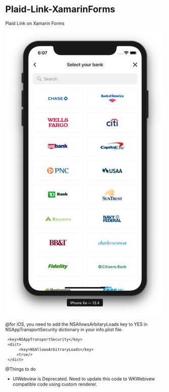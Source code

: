 # Plaid-Link-XamarinForms
Plaid Link on Xamarin Forms

![Image description](https://github.com/ijeong1/Plaid-Link-XamarinForms/blob/master/Screen_Shot.png)

@for iOS, you need to add the NSAllowsArbitaryLoads key to YES in NSAppTransportSecurity dictionary in your info.plist file.

```
 <key>NSAppTransportSecurity</key>
 <dict>
      <key>NSAllowsArbitraryLoads</key>
     <true/>
 </dict>
```
@Things to do
- UIWebview is Deprecated. Need to update this code to WKWebivew compatible code using custom renderer.

